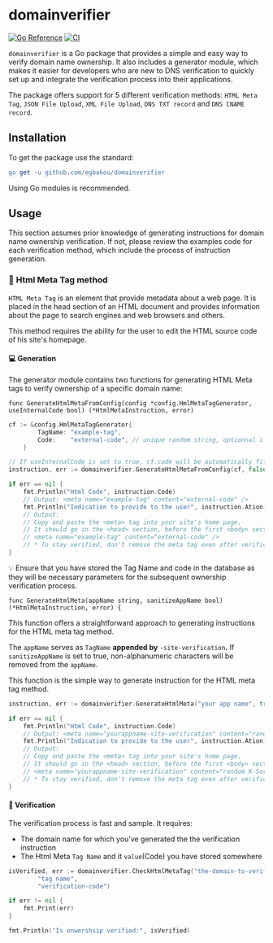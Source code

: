 # domainverifier

[![Go Reference](<https://pkg.go.dev/badge/github.com/egbakou/domainverifier.svg>)](<https://pkg.go.dev/github.com/egbakou/domainverifier>) [![CI](<https://github.com/egbakou/domainverifier/actions/workflows/ci.yml/badge.svg>)](<https://github.com/egbakou/domainverifier/actions/workflows/ci.yml>)

`domainverifier` is a Go package that provides a simple and easy way to verify domain name ownership. It also includes a generator module, which makes it easier for developers who are new to DNS verification to quickly set up and integrate the verification process into their applications.

The package offers support for 5 different verification methods: `HTML Meta Tag`, `JSON File Upload`, `XML File Upload`, `DNS TXT record` and `DNS CNAME record`.

## Installation

To get the package use the standard:

```erlang
go get -u github.com/egbakou/domainverifier
```

Using Go modules is recommended.

## Usage

This section assumes prior knowledge of generating instructions for domain name ownership verification. If not, please review the examples code for each verification method, which include the process of instruction generation.

### 🚀 **Html Meta Tag method**

`HTML Meta Tag` is an element that provide metadata about a web page. It is placed in the head section of an HTML document and provides information about the page to search engines and web browsers and others.

This method requires the ability for the user to edit the HTML source code of his site's homepage.

#### 💻 Generation

The generator module contains two functions for generating HTML Meta tags to verify ownership of a specific domain name:

`func GenerateHtmlMetaFromConfig(config *config.HmlMetaTagGenerator, useInternalCode bool) (*HtmlMetaInstruction, error)`

```go
cf := &config.HmlMetaTagGenerator{
		TagName: "example-tag",
		Code:    "external-code", // unique random string, optionnal if useInternalCode is true
	}

// If useInternalCode is set to true, cf.code will be automatically filled with an internal K-Sortable Globally Unique ID
instruction, err := domainverifier.GenerateHtmlMetaFromConfig(cf, false)

if err == nil {
	fmt.Println("Html Code", instruction.Code)
	// Output: <meta name="example-tag" content="external-code" />
	fmt.Println("Indication to provide to the user", instruction.Ation)
	// Output:
	// Copy and paste the <meta> tag into your site's home page.
	// It should go in the <head> section, before the first <body> section.
	// <meta name="example-tag" content="external-code" />
	// * To stay verified, don't remove the meta tag even after verification succeeds.
}
```

<aside> 💡 Ensure that you have stored the Tag Name and code in the database as they will be necessary parameters for the subsequent ownership verification process.

</aside>

`func GenerateHtmlMeta(appName string, sanitizeAppName bool) (*HtmlMetaInstruction, error) {`

This function offers a straightforward approach to generating instructions for the HTML meta tag method.

The `appName` serves as `TagName` **appended by** `-site-verification`**.** If `sanitizeAppName` is set to true, non-alphanumeric characters will be removed from the `appName`.

This function is the simple way to generate instruction for the HTML meta tag method.

```go
instruction, err := domainverifier.GenerateHtmlMeta("your app name", true)

if err == nil {
	fmt.Println("Html Code", instruction.Code)
	// Output: <meta name="yourappname-site-verification" content="random K-Sortable unique code" />
	fmt.Println("Indication to provide to the user", instruction.Ation)
	// Output:
	// Copy and paste the <meta> tag into your site's home page.
	// It should go in the <head> section, before the first <body> section.
	// <meta name="yourappname-site-verification" content="random K-Sortable unique code" />
	// * To stay verified, don't remove the meta tag even after verification succeeds.
}
```

#### 🔎 Verification

The verification process is fast and sample. It requires:

- The domain name for which you’ve generated the the verification instruction
- The Html Meta `Tag Name` and it `value`(Code) you have stored somewhere

```go
isVerified, err := domainverifier.CheckHtmlMetaTag("the-domain-to-verify.com",
		"tag name",
		"verification-code")

if err != nil {
	fmt.Print(err)
}

fmt.Println("Is onwershsip verified:", isVerified)
```
